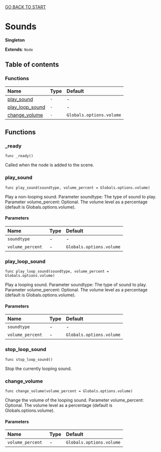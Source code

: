[GO BACK TO START](https://github.com/USEkipa/gra-logiczna/blob/main/docs/index.md)
# Sounds

**Singleton**

**Extends**: `Node`

## Table of contents

### Functions

|Name|Type|Default|
|:-|:-|:-|
|[play_sound](#play_sound)|`-`|-|
|[play_loop_sound](#play_loop_sound)|`-`|-|
|[change_volume](#change_volume)|`-`|`Globals.options.volume`|

## Functions

### _ready

```gdscript
func _ready()
```

Called when the node is added to the scene.

### play_sound

```gdscript
func play_sound(soundtype, volume_percent = Globals.options.volume)
```

Play a non-looping sound. Parameter soundtype: The type of sound to play. Parameter volume_percent: Optional. The volume level as a percentage (default is Globals.options.volume).

#### Parameters

|Name|Type|Default|
|:-|:-|:-|
|`soundtype`|-|-|
|`volume_percent `|-|`Globals.options.volume`|

### play_loop_sound

```gdscript
func play_loop_sound(soundtype, volume_percent = Globals.options.volume)
```

Play a looping sound. Parameter soundtype: The type of sound to play. Parameter volume_percent: Optional. The volume level as a percentage (default is Globals.options.volume).

#### Parameters

|Name|Type|Default|
|:-|:-|:-|
|`soundtype`|-|-|
|`volume_percent `|-|`Globals.options.volume`|

### stop_loop_sound

```gdscript
func stop_loop_sound()
```

Stop the currently looping sound.

### change_volume

```gdscript
func change_volume(volume_percent = Globals.options.volume)
```

Change the volume of the looping sound. Parameter volume_percent: Optional. The volume level as a percentage (default is Globals.options.volume).

#### Parameters

|Name|Type|Default|
|:-|:-|:-|
|`volume_percent `|-|`Globals.options.volume`|


